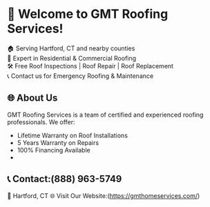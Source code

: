 # 👋 Welcome to GMT Roofing Services!

🏠 Serving Hartford, CT and nearby counties  
🔧 Expert in Residential & Commercial Roofing  
🛠️ Free Roof Inspections | Roof Repair | Roof Replacement  
📞 Contact us for Emergency Roofing & Maintenance

## 🌐 About Us
GMT Roofing Services is a team of certified and experienced roofing professionals. We offer:
- Lifetime Warranty on Roof Installations
- 5 Years Warranty on Repairs
- 100% Financing Available
- 
## 📞 Contact:(888) 963-5749
📍 Hartford, CT
🌐 Visit Our Website:(https://gmthomeservices.com/)
